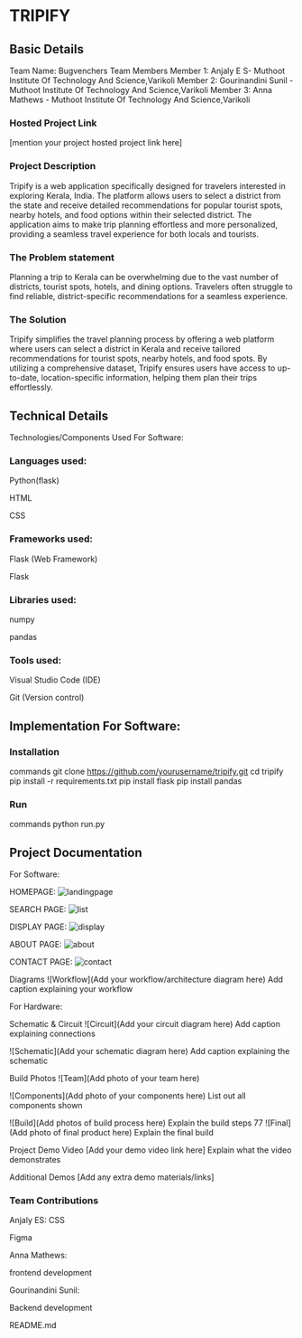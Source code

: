 # TRIPIFY

## Basic Details

Team Name: Bugvenchers
Team Members
Member 1: Anjaly E S- Muthoot Institute Of Technology And Science,Varikoli
Member 2: Gourinandini Sunil -  Muthoot Institute Of Technology And Science,Varikoli
Member 3: Anna Mathews -  Muthoot Institute Of Technology And Science,Varikoli

### Hosted Project Link
[mention your project hosted project link here]

### Project Description

Tripify is a web application specifically designed for travelers interested in exploring Kerala, India. The platform allows users to select a district from the state and receive detailed recommendations for popular tourist spots, nearby hotels, and food options within their selected district. The application aims to make trip planning effortless and more personalized, providing a seamless travel experience for both locals and tourists.

### The Problem statement
 Planning a trip to Kerala can be overwhelming due to the vast number of districts, tourist spots, hotels, and dining options. Travelers often struggle to find reliable, district-specific recommendations for a seamless experience.

###  The Solution

Tripify simplifies the travel planning process by offering a web platform where users can select a district in Kerala and receive tailored recommendations for tourist spots, nearby hotels, and food spots. By utilizing a comprehensive dataset, Tripify ensures users have access to up-to-date, location-specific information, helping them plan their trips effortlessly.

## Technical Details
Technologies/Components Used For Software:

### Languages used:

Python(flask)

HTML

CSS
### Frameworks used:

Flask (Web Framework)

Flask
### Libraries used:

numpy

pandas

### Tools used:

Visual Studio Code (IDE)

Git (Version control)

## Implementation For Software:

### Installation
commands
git clone https://github.com/yourusername/tripify.git
cd tripify
pip install -r requirements.txt
pip install flask
pip install pandas

### Run
commands
python run.py

## Project Documentation
For Software:

HOMEPAGE: 
![landingpage](https://github.com/user-attachments/assets/d0ff6ddc-8225-422a-9539-a9fd7b7d677d)

SEARCH PAGE:
![list](https://github.com/user-attachments/assets/1992bc28-740d-44d1-adde-5b0cced840b5)

DISPLAY PAGE:
![display](https://github.com/user-attachments/assets/a69cdfde-16d0-4082-836d-38035189e7c7)

ABOUT PAGE:
![about](https://github.com/user-attachments/assets/41520a59-497b-4bf1-b298-05b2eb991e61)

CONTACT PAGE:
![contact](https://github.com/user-attachments/assets/ba2aac99-c970-41fb-9a64-8abac503cad6)

Diagrams
![Workflow](Add your workflow/architecture diagram here) Add caption explaining your workflow

For Hardware:

Schematic & Circuit
![Circuit](Add your circuit diagram here) Add caption explaining connections

![Schematic](Add your schematic diagram here) Add caption explaining the schematic

Build Photos
![Team](Add photo of your team here)

![Components](Add photo of your components here) List out all components shown

![Build](Add photos of build process here) Explain the build steps
77
![Final](Add photo of final product here) Explain the final build

Project Demo
Video
[Add your demo video link here] Explain what the video demonstrates

Additional Demos
[Add any extra demo materials/links]

### Team Contributions
Anjaly ES: 
CSS

Figma

Anna Mathews:

frontend development

Gourinandini Sunil: 

Backend development

README.md
